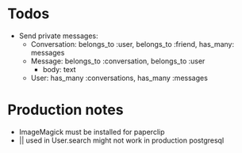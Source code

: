 # Todos
* Send private messages:
  * Conversation: belongs_to :user, belongs_to :friend, has_many: messages
  * Message: belongs_to :conversation, belongs_to :user
    * body: text
  * User: has_many :conversations, has_many :messages

# Production notes
* ImageMagick must be installed for paperclip
* || used in User.search might not work in production postgresql
